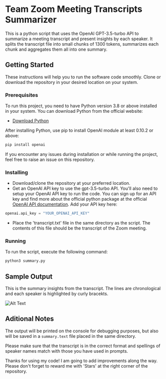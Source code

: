 Team Zoom Meeting Transcripts Summarizer
========================================

This is a python script that uses the OpenAI GPT-3.5-turbo API to summarize a meeting transcript and present insights by each speaker. It splits the transcript file into small chunks of 1300 tokens, summarizes each chunk and aggregates them all into one summary.

Getting Started
---------------

These instructions will help you to run the software code smoothly. Clone or download the repository in your desired location on your system.

### Prerequisites

To run this project, you need to have Python version 3.8 or above installed in your system. You can download Python from the official website:

*   [Download Python](https://www.python.org/downloads/)

After installing Python, use pip to install OpenAI module at least 0.10.2 or above:

```bash
pip install openai
```

If you encounter any issues during installation or while running the project, feel free to raise an issue on this repository.

### Installing

*   Download/clone the repository at your preferred location.
*   Get an OpenAI API key to use the gpt-3.5-turbo API. You'll also need to setup your OpenAI API key to run the code. You can sign up for an API key and find more about the official python package at the official [OpenAI API documentation](https://beta.openai.com/docs/api-reference/authentication). Add your API key here:

```python
openai.api_key = "YOUR_OPENAI_API_KEY"
```

*   Place the 'transcript.txt' file in the same directory as the script. The contents of this file should be the transcript of the Zoom meeting.

### Running

To run the script, execute the following command:

```bash
python3 summary.py
```

Sample Output 
--------------
This is the summary insights from the transcript. The lines are chronological and each speaker is highlighted by curly bracekts. 

![Alt Text](https://imgur.com/a/GFOo8yn)


Aditional Notes
---------------

The output will be printed on the console for debugging purposes, but also will be saved in a `summary.text` file placed in the same directory.

Please make sure that the transcript is in the correct format and spellings of speaker names match with those you have used in prompts.

Thanks for using my code! I am going to add improvements along the way. Please don't forget to reward me with 'Stars' at the right corner of the repository.
